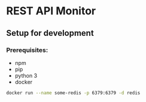# REST API Monitor


## Setup for development

### Prerequisites:

- npm
- pip 
- python 3
- docker 

```sh 
docker run --name some-redis -p 6379:6379 -d redis
```